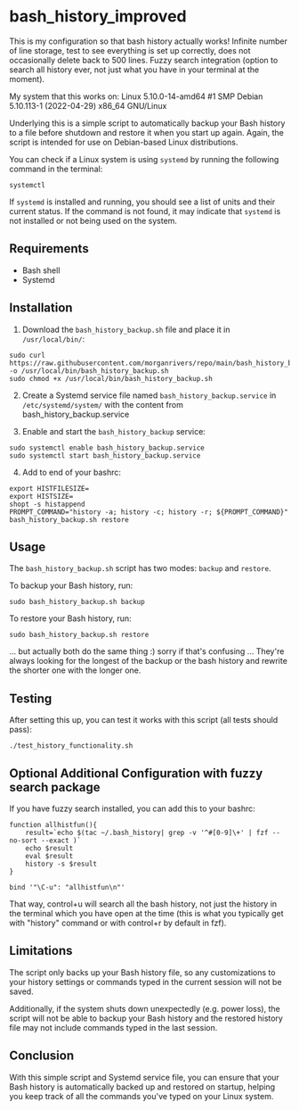 # bash_history_improved
This is my configuration so that bash history actually works! Infinite number of line storage, test to see everything is set up correctly, does not occasionally delete back to 500 lines. Fuzzy search integration (option to search all history ever, not just what you have in your terminal at the moment).

My system that this works on:
Linux 5.10.0-14-amd64 #1 SMP Debian 5.10.113-1 (2022-04-29) x86_64 GNU/Linux


Underlying this is a simple script to automatically backup your Bash history to a file before shutdown and restore it when you start up again. Again, the script is intended for use on Debian-based Linux distributions.

You can check if a Linux system is using `systemd` by running the following command in the terminal:

```
systemctl
```

If `systemd` is installed and running, you should see a list of units and their current status. If the command is not found, it may indicate that `systemd` is not installed or not being used on the system.

## Requirements

- Bash shell
- Systemd

## Installation

1. Download the `bash_history_backup.sh` file and place it in `/usr/local/bin/`:

```
sudo curl https://raw.githubusercontent.com/morganrivers/repo/main/bash_history_backup.sh -o /usr/local/bin/bash_history_backup.sh
sudo chmod +x /usr/local/bin/bash_history_backup.sh
```

2. Create a Systemd service file named `bash_history_backup.service` in `/etc/systemd/system/` with the content from
bash_history_backup.service

3. Enable and start the `bash_history_backup` service:

```
sudo systemctl enable bash_history_backup.service
sudo systemctl start bash_history_backup.service
```
4. Add to end of your bashrc:

```
export HISTFILESIZE=
export HISTSIZE=
shopt -s histappend
PROMPT_COMMAND="history -a; history -c; history -r; ${PROMPT_COMMAND}"
bash_history_backup.sh restore
```

## Usage

The `bash_history_backup.sh` script has two modes: `backup` and `restore`.

To backup your Bash history, run:

```
sudo bash_history_backup.sh backup
```

To restore your Bash history, run:

```
sudo bash_history_backup.sh restore
```

... but actually both do the same thing :) sorry if that's confusing ...
They're always looking for the longest of the backup or the bash history and rewrite the shorter one with the longer one. 

## Testing

After setting this up, you can test it works with this script (all tests should pass): 

```
./test_history_functionality.sh
```

## Optional Additional Configuration with fuzzy search package
If you have fuzzy search installed, you can add this to your bashrc:

```
function allhistfun(){
    result=`echo $(tac ~/.bash_history| grep -v '^#[0-9]\+' | fzf --no-sort --exact )`
    echo $result
    eval $result
    history -s $result
}

bind '"\C-u": "allhistfun\n"'
```

That way, control+u will search all the bash history, not just the history in the terminal which you have open at the time (this is what you typically get with "history" command or with control+r by default in fzf).

## Limitations

The script only backs up your Bash history file, so any customizations to your history settings or commands typed in the current session will not be saved.

Additionally, if the system shuts down unexpectedly (e.g. power loss), the script will not be able to backup your Bash history and the restored history file may not include commands typed in the last session.

## Conclusion

With this simple script and Systemd service file, you can ensure that your Bash history is automatically backed up and restored on startup, helping you keep track of all the commands you've typed on your Linux system.
